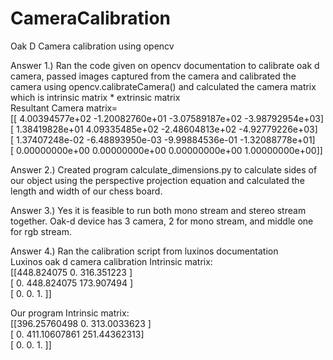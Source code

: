 # CameraCalibration
Oak D Camera calibration using opencv

Answer 1.) Ran the code given on opencv documentation to calibrate oak d camera, passed images captured from the camera and calibrated the camera using opencv.calibrateCamera() and calculated the camera matrix which is intrinsic matrix * extrinsic matrix<br>
Resultant Camera matrix= <br>
[[ 4.00394577e+02 -1.20082760e+01 -3.07589187e+02 -3.98792954e+03]<br>
 [ 1.38419828e+01  4.09335485e+02 -2.48604813e+02 -4.92779226e+03]<br>
 [ 1.37407248e-02 -6.48893950e-03 -9.99884536e-01 -1.32088778e+01]<br>
 [ 0.00000000e+00  0.00000000e+00  0.00000000e+00  1.00000000e+00]]<br>


Answer 2.) Created program calculate_dimensions.py to calculate sides of our object using the perspective projection equation and calculated the length and width of our chess board.

Answer 3.) Yes it is feasible to run both mono stream and stereo stream together. Oak-d device has 3 camera, 2 for mono stream, and middle one for rgb stream.

Answer 4.) Ran the calibration script from luxinos documentation<br>
Luxinos oak d camera calibration Intrinsic matrix:<br>
[[448.824075   0.       316.351223 ]<br>
[  0.       448.824075 173.907494 ]<br>
[  0.         0.         1.       ]]<br>


Our program Intrinsic matrix:<br>
[[396.25760498  0.             313.0033623 ]<br>
[ 0.            411.10607861   251.44362313]<br>
[ 0.            0.             1.          ]]<br>
